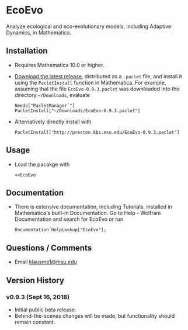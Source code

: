 # EcoEvo
Analyze ecological and eco-evolutionary models, including Adaptive Dynamics, in Mathematica.

## Installation
- Requires Mathematica 10.0 or higher.

- [Download the latest release](https://github.com/cklausme/EcoEvo/releases), distributed as a `.paclet` file, and install it using the `PacletInstall` function in Mathematica.  For example, assuming that the file `EcoEvo-0.9.3.paclet` was downloaded into the directory `~/Downloads`, evaluate

      Needs["PacletManager`"]
      PacletInstall["~/Downloads/EcoEvo-0.9.3.paclet"]

- Alternatively directly install with

      PacletInstall["http://preston.kbs.msu.edu/EcoEvo-0.9.3.paclet"]

## Usage

- Load the pacakge with

      <<EcoEvo`

## Documentation

- There is extensive documentation, including Tutorials, installed in Mathematica's built-in Documentation.  Go to Help - Wolfram Documentation and search for EcoEvo or run

      Documentation`HelpLookup["EcoEvo"];

## Questions / Comments

- Email klausme1@msu.edu

## Version History

### v0.9.3 (Sept 16, 2018)

- Initial public beta release.
- Behind-the-scenes changes will be made, but functionality should remain constant.
